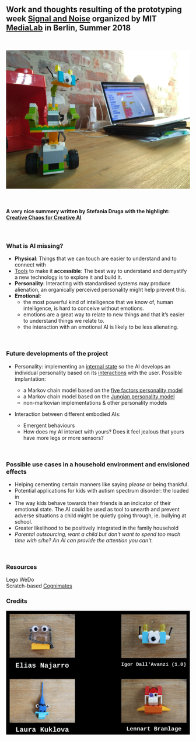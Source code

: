 ## Work and thoughts resulting of the prototyping week [Signal and Noise](https://www.media.mit.edu/events/mlberlin-signalandnoise/) organized by MIT [MediaLab](https://github.com/mitmedialab) in Berlin, Summer 2018    
&nbsp;

<p align="center"> 
<img src="https://github.com/AjarAilerons/Embodied_AI/blob/master/images/igor.jpg" width="600">
</p>

&nbsp;

#### A very nice summery written by Stefania Druga with the highlight: [Creative Chaos for Creative AI ](https://blog.goodaudience.com/creative-chaos-for-creative-ai-mit-media-lab-berlin-737579895ccf)  
  
&nbsp;
  
### What is AI missing?

* **Physical**: Things that we can touch are easier to understand and to connect with
* [Tools](http://cognimates.me) to make it **accessible**: The best way to understand and demystify a new technology is to explore it and build it.
* **Personality**: Interacting with standardised systems may produce alienation, an organically perceived personality might help prevent this. 
* **Emotional**:
  * the most powerful kind of intelligence that we know of, human intelligence, is hard to conceive without emotions. 
  * emotions are a great way to relate to new things and that it’s easier to understand things we relate to.
  * the interaction with an emotional AI is likely to be less alienating.
  
&nbsp;
### Future developments of the project

* Personality: implementing an [internal state](https://en.wikipedia.org/wiki/Finite-state_machine) so the AI develops an individual personality based on its [interactions](https://en.wikipedia.org/wiki/Reinforcement_learning) with the user. Possible implantation: 
  * a Markov chain model based on the [five factors personality model](https://www.hindawi.com/journals/mpe/2013/132735/)
  * a Markov chain model based on the [Jungian personality model](http://ceur-ws.org/Vol-1680/paper7.pdf)
  * non-markovian implementations & other personality models

* Interaction between different embodied AIs:
  * Emergent behaviours
  * How does my AI interact with yours? Does it feel jealous that yours have more legs or more sensors?


&nbsp;
### Possible use cases in a household environment and envisioned effects

* Helping cementing certain manners like saying *please* or being thankful.
* Potential applications for kids with autism spectrum disorder: the loaded in 
* The way kids behave towards their friends is an indicator of their emotional state. The AI could be used as tool to unearth and prevent adverse situations a child might be quietly going through, ie. bullying at school.
* Greater likelihood to be positively integrated in the family household
* *Parental outsourcing, want a child but don't want to spend too much time with s/he? An AI can provide the attention you can't.*

&nbsp;
### Resources

Lego WeDo  
Scratch-based [Cognimates](cognimates.me)  



### Credits


<p align="center"> 
<img src="https://github.com/AjarAilerons/Embodied_AI/blob/master/images/photos.png" width="600">
</p>

&nbsp;


